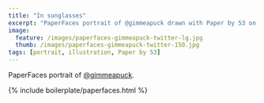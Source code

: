 ```yaml
---
title: "In sunglasses"
excerpt: "PaperFaces portrait of @gimmeapuck drawn with Paper by 53 on an iPad."
image: 
  feature: /images/paperfaces-gimmeapuck-twitter-lg.jpg
  thumb: /images/paperfaces-gimmeapuck-twitter-150.jpg
tags: [portrait, illustration, Paper by 53]
---
```


PaperFaces portrait of [@gimmeapuck](http://twitter.com/gimmeapuck).

{% include boilerplate/paperfaces.html %}